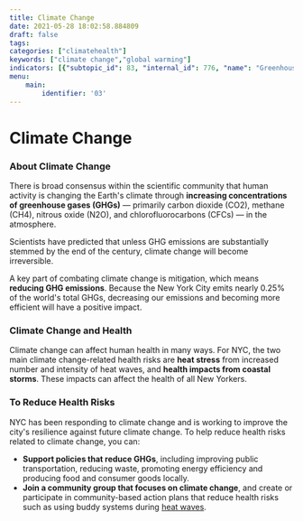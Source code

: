 ```yaml
---
title: Climate Change
date: 2021-05-28 18:02:58.884809
draft: false
tags: 
categories: ["climatehealth"]
keywords: ["climate change","global warming"]
indicators: [{"subtopic_id": 83, "internal_id": 776, "name": "Greenhouse Gas Emissions", "URL": "https://a816-dohbesp.nyc.gov/IndicatorPublic/VisualizationData.aspx?id=776,719b87,83,Summarize"}]
menu:
    main:
        identifier: '03'
---
```

# Climate Change
### About Climate Change


There is broad consensus within the scientific community that human activity is changing the Earth's climate through **increasing concentrations of greenhouse gases (GHGs)** — primarily carbon dioxide (CO2), methane (CH4), nitrous oxide (N2O), and chlorofluorocarbons (CFCs) — in the atmosphere.


Scientists have predicted that unless GHG emissions are substantially stemmed by the end of the century, climate change will become irreversible.


A key part of combating climate change is mitigation, which means **reducing GHG emissions**. Because the New York City emits nearly 0.25% of the world's total GHGs, decreasing our emissions and becoming more efficient will have a positive impact.


### Climate Change and Health


Climate change can affect human health in many ways. For NYC, the two main climate change-related health risks are **heat stress** from increased number and intensity of heat waves, and **health impacts from coastal storms**. These impacts can affect the health of all New Yorkers. 


### To Reduce Health Risks


NYC has been responding to climate change and is working to improve the city's resilience against future climate change. To help reduce health risks related to climate change, you can:


* **Support policies that reduce GHGs**, including improving public transportation, reducing waste, promoting energy efficiency and producing food and consumer goods locally.
* **Join a community group that focuses on climate change**, and create or participate in community-based action plans that reduce health risks such as using buddy systems during [heat waves](http://www1.nyc.gov/site/doh/health/emergency-preparedness/emergencies-extreme-weather-heat.page "Extreme heat and your health").

